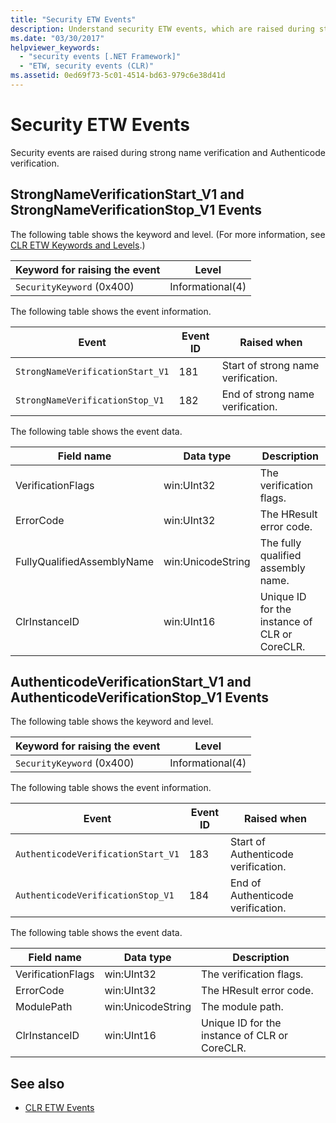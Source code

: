 ```yaml
---
title: "Security ETW Events"
description: Understand security ETW events, which are raised during strong name verification and Authenticode verification in .NET.
ms.date: "03/30/2017"
helpviewer_keywords: 
  - "security events [.NET Framework]"
  - "ETW, security events (CLR)"
ms.assetid: 0ed69f73-5c01-4514-bd63-979c6e38d41d
---
```

# Security ETW Events

Security events are raised during strong name verification and Authenticode verification.  

## StrongNameVerificationStart_V1 and StrongNameVerificationStop_V1 Events  
 The following table shows the keyword and level. (For more information, see [CLR ETW Keywords and Levels](clr-etw-keywords-and-levels.md).)  
  
|Keyword for raising the event|Level|  
|-----------------------------------|-----------|  
|`SecurityKeyword` (0x400)|Informational(4)|  
  
 The following table shows the event information.  
  
|Event|Event ID|Raised when|  
|-----------|--------------|-----------------|  
|`StrongNameVerificationStart_V1`|181|Start of strong name verification.|  
|`StrongNameVerificationStop_V1`|182|End of strong name verification.|  
  
 The following table shows the event data.  
  
|Field name|Data type|Description|  
|----------------|---------------|-----------------|  
|VerificationFlags|win:UInt32|The verification flags.|  
|ErrorCode|win:UInt32|The HResult error code.|  
|FullyQualifiedAssemblyName|win:UnicodeString|The fully qualified assembly name.|  
|ClrInstanceID|win:UInt16|Unique ID for the instance of CLR or CoreCLR.|  

## AuthenticodeVerificationStart_V1 and AuthenticodeVerificationStop_V1 Events  
 The following table shows the keyword and level.  
  
|Keyword for raising the event|Level|  
|-----------------------------------|-----------|  
|`SecurityKeyword` (0x400)|Informational(4)|  
  
 The following table shows the event information.  
  
|Event|Event ID|Raised when|  
|-----------|--------------|-----------------|  
|`AuthenticodeVerificationStart_V1`|183|Start of Authenticode verification.|  
|`AuthenticodeVerificationStop_V1`|184|End of Authenticode verification.|  
  
 The following table shows the event data.  
  
|Field name|Data type|Description|  
|----------------|---------------|-----------------|  
|VerificationFlags|win:UInt32|The verification flags.|  
|ErrorCode|win:UInt32|The HResult error code.|  
|ModulePath|win:UnicodeString|The module path.|  
|ClrInstanceID|win:UInt16|Unique ID for the instance of CLR or CoreCLR.|  
  
## See also

- [CLR ETW Events](clr-etw-events.md)
